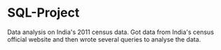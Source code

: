 # SQL-Project

Data analysis on India's 2011 census data. Got data from India's census official website and then wrote several queries to analyse the data.
